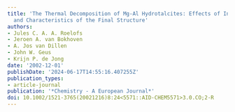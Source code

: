 ```yaml
---
title: 'The Thermal Decomposition of Mg-Al Hydrotalcites: Effects of Interlayer Anions
  and Characteristics of the Final Structure'
authors:
- Jules C. A. A. Roelofs
- Jeroen A. van Bokhoven
- A. Jos van Dillen
- John W. Geus
- Krijn P. de Jong
date: '2002-12-01'
publishDate: '2024-06-17T14:55:16.407255Z'
publication_types:
- article-journal
publication: '*Chemistry - A European Journal*'
doi: 10.1002/1521-3765(20021216)8:24<5571::AID-CHEM5571>3.0.CO;2-R
---
```

